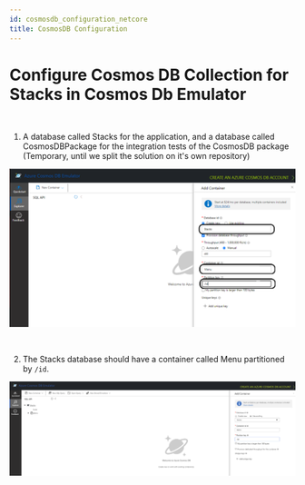 ```yaml
---
id: cosmosdb_configuration_netcore
title: CosmosDB Configuration
---
```


# Configure Cosmos DB Collection for Stacks in Cosmos Db Emulator

<br />

1. A database called Stacks for the application, and a database called CosmosDBPackage for the integration tests of the CosmosDB package (Temporary, until we split the solution on it's own repository)

![CosmosDB](/img/cosmosdb_emulator_1.png)

<br />

2. The Stacks database should have a container called Menu partitioned by `/id`.

![CosmosDB](/img/cosmosdb_emulator_2.png)